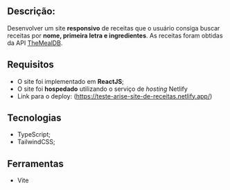 
## **Descrição:**

Desenvolver um site **responsivo** de receitas que o usuário consiga buscar receitas por **nome, primeira letra e ingredientes**. As receitas foram obtidas da API [TheMealDB](https://www.themealdb.com/api.php).
<br />
## Requisitos

- O site foi implementado em **ReactJS**;
- O site foi **hospedado** utilizando o serviço de *hosting* Netlify
- Link para o deploy: (https://teste-arise-site-de-receitas.netlify.app/) 

## Tecnologias
- TypeScript;
- TailwindCSS;

## Ferramentas
- Vite
